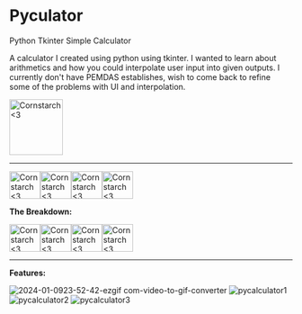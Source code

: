 # Pyculator
Python Tkinter Simple Calculator

A calculator I created using python using tkinter. I wanted to learn about arithmetics and how you could interpolate user input into given outputs. I currently don't have PEMDAS establishes, wish to come back to refine some of the problems with UI and interpolation.

<img src="https://github.com/Kingerthanu/Pyculator/assets/76754592/63322de7-d5dc-4b22-bc1c-4933796517ab" alt="Cornstarch <3" width="95" height="99">

----------------------------------------------
<img src="https://github.com/Kingerthanu/Pyculator/assets/76754592/968a012a-ed35-45d4-adb5-f2a40bfdc95a" alt="Cornstarch <3" width="55" height="49"><img src="https://github.com/Kingerthanu/Pyculator/assets/76754592/968a012a-ed35-45d4-adb5-f2a40bfdc95a" alt="Cornstarch <3" width="55" height="49"><img src="https://github.com/Kingerthanu/Pyculator/assets/76754592/968a012a-ed35-45d4-adb5-f2a40bfdc95a" alt="Cornstarch <3" width="55" height="49"><img src="https://github.com/Kingerthanu/Pyculator/assets/76754592/968a012a-ed35-45d4-adb5-f2a40bfdc95a" alt="Cornstarch <3" width="55" height="49">


**The Breakdown:**


<img src="https://github.com/Kingerthanu/Pyculator/assets/76754592/576c4802-0415-4d7d-a6ea-5eb66bb9d013" alt="Cornstarch <3" width="55" height="49"><img src="https://github.com/Kingerthanu/Pyculator/assets/76754592/576c4802-0415-4d7d-a6ea-5eb66bb9d013" alt="Cornstarch <3" width="55" height="49"><img src="https://github.com/Kingerthanu/Pyculator/assets/76754592/576c4802-0415-4d7d-a6ea-5eb66bb9d013" alt="Cornstarch <3" width="55" height="49"><img src="https://github.com/Kingerthanu/Pyculator/assets/76754592/576c4802-0415-4d7d-a6ea-5eb66bb9d013" alt="Cornstarch <3" width="55" height="49">


----------------------------------------------

**Features:**

![2024-01-0923-52-42-ezgif com-video-to-gif-converter](https://github.com/Kingerthanu/Pyculator/assets/76754592/46b7c8b1-5642-4236-8787-8516f0817a44)
![pycalculator1](https://github.com/Kingerthanu/Pyculator/assets/76754592/6163e0ce-d4b4-467c-aa36-ddb6b787eb45)
![pycalculator2](https://github.com/Kingerthanu/Pyculator/assets/76754592/6e8db455-eb5c-4a1e-a473-34cac228dad1)
![pycalculator3](https://github.com/Kingerthanu/Pyculator/assets/76754592/2cc6bbea-1521-4aed-bd4d-f2a31ede2d0a)
